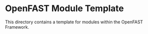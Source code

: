 # OpenFAST Module Template 

This directory contains a template for modules within the OpenFAST Framework. 
